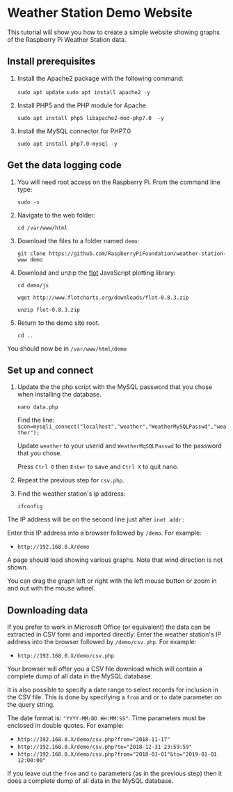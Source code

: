 Weather Station Demo Website
========================

This tutorial will show you how to create a simple website showing graphs of the Raspberry Pi Weather Station data.

## Install prerequisites

1. Install the Apache2 package with the following command:

    `sudo apt update`
    `sudo apt install apache2 -y`

1. Install PHP5 and the PHP module for Apache

    `sudo apt install php5 libapache2-mod-php7.0  -y`

1. Install the MySQL connector for PHP7.0 

    `sudo apt install php7.0-mysql -y`

## Get the data logging code

1. You will need root access on the Raspberry Pi. From the command line type:

    `sudo -s`

1. Navigate to the web folder:

    `cd /var/www/html`

1. Download the files to a folder named `demo`:

    `git clone https://github.com/RaspberryPiFoundation/weather-station-www demo`
  
1. Download and unzip the [flot](http://www.flotcharts.org/) JavaScript plotting library:

    `cd demo/js`

    `wget http://www.flotcharts.org/downloads/flot-0.8.3.zip`

    `unzip flot-0.8.3.zip`


1. Return to the demo site root.

    `cd ..`

You should now be in `/var/www/html/demo`

## Set up and connect
  
1. Update the the php script with the MySQL password that you chose when installing the database.

    `nano data.php`
  
    Find the line: `$con=mysqli_connect("localhost","weather","WeatherMySQLPasswd","weather");`
  
    Update `weather` to your userid and `WeatherMqSQLPasswd` to the password that you chose.
  
    Press `Ctrl O` then `Enter` to save and `Ctrl X` to quit nano.
  
1. Repeat the previous step for `csv.php`.

1. Find the weather station's ip address:

    `ifconfig`
  
  The IP address will be on the second line just after `inet addr:`

Enter this IP address into a browser followed by `/demo`. For example:

  - `http://192.168.0.X/demo`
  
  A page should load showing various graphs. Note that wind direction is not shown.
  
  
  You can drag the graph left or right with the left mouse button or zoom in and out with the mouse wheel.

## Downloading data
If you prefer to work in Microsoft Office (or equivalent) the data can be extracted in CSV form and imported directly. Enter the weather station's IP address into the browser followed by `/demo/csv.php`. For example:

  - `http://192.168.0.X/demo/csv.php`
  
  Your browser will offer you a CSV file download which will contain a complete dump of all data in the MySQL database.

It is also possible to specify a date range to select records for inclusion in the CSV file. This is done by specifying a `from` and or `to` date parameter on the query string.

  The date format is: `"YYYY-MM-DD HH:MM:SS"`. Time parameters must be enclosed in double quotes. For example:

  - `http://192.168.0.X/demo/csv.php?from="2018-11-17"`
  - `http://192.168.0.X/demo/csv.php?to="2018-12-31 23:59:59"`
  - `http://192.168.0.X/demo/csv.php?from="2018-01-01"&to="2019-01-01 12:00:00"`

  If you leave out the `from` and `to` parameters (as in the previous step) then it does a complete dump of all data in the MySQL database.
